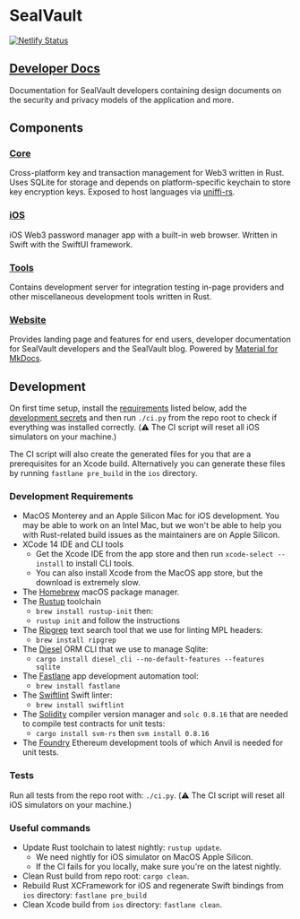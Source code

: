 # SealVault

[![Netlify Status](https://api.netlify.com/api/v1/badges/88815562-cc13-4f6c-a84d-67cd252fd5f4/deploy-status)](https://app.netlify.com/sites/sealvault/deploys)

## [Developer Docs](https://sealvault.org/dev-docs/)

Documentation for SealVault developers containing design documents on the
security and privacy models of the application and more.

## Components

### [Core](./core)

Cross-platform key and transaction management for Web3 written in Rust. 
Uses SQLite for storage and depends on platform-specific keychain to store 
key encryption keys.
Exposed to host languages via [uniffi-rs](https://github.com/mozilla/uniffi-rs).

### [iOS](./ios)

iOS Web3 password manager app with a built-in web browser. Written in Swift with 
the SwiftUI framework.

### [Tools](./tools)

Contains development server for integration testing in-page providers and other 
miscellaneous development tools written in Rust.

### [Website](./website)

Provides landing page and features for end users, developer documentation for
SealVault developers and the SealVault blog. Powered by [Material for
MkDocs](https://squidfunk.github.io/mkdocs-material/).

## Development

On first time setup, install the [requirements](#development-requirements)
listed below, add the [development secrets](#development-secrets) and then run
`./ci.py` from the repo root to check if everything was installed correctly.
(:warning: The CI script will reset all iOS simulators on your machine.)

The CI script will also create the generated files for you that are a
prerequisites for an Xcode build. Alternatively you can generate these files by
running `fastlane pre_build` in the `ios` directory.

### Development Requirements

- MacOS Monterey and an Apple Silicon Mac for iOS development. You may be able 
  to work on an Intel Mac, but we won't be able to help you with Rust-related 
  build issues as the maintainers are on Apple Silicon.
- XCode 14 IDE and CLI tools
  - Get the Xcode IDE from the app store and
    then run `xcode-select --install` to install CLI tools.
  - You can also install Xcode from the MacOS app store, but the download is
    extremely slow.
- The [Homebrew](https://brew.sh/) macOS package manager.
- The [Rustup](https://www.rust-lang.org/tools/install) toolchain
  - `brew install rustup-init` then:
  - `rustup init` and follow the instructions
- The [Ripgrep](https://github.com/BurntSushi/ripgrep) text search tool that we
  use for linting MPL headers:
  - `brew install ripgrep`
- The [Diesel](https://diesel.rs/) ORM CLI that we use to manage Sqlite:
  - `cargo install diesel_cli --no-default-features --features sqlite` 
- The [Fastlane](https://docs.fastlane.tools/getting-started/ios/setup/) app
  development automation tool:
  - `brew install fastlane`
- The [Swiftlint](https://github.com/realm/SwiftLint) Swift linter:
  - `brew install swiftlint`
- The [Solidity](https://docs.soliditylang.org/en/v0.8.16/index.html) compiler 
  version manager and `solc 0.8.16` that are needed to compile test contracts 
  for unit tests:
  - `cargo install svm-rs` then `svm install 0.8.16`
- The [Foundry](https://book.getfoundry.sh/getting-started/installation) 
  Ethereum development tools of which Anvil is needed for unit tests.

### Tests

Run all tests from the repo root with: `./ci.py`. (:warning: The CI script will
reset all iOS simulators on your machine.)

### Useful commands

- Update Rust toolchain to latest nightly: `rustup update`.
  - We need nightly for iOS simulator on MacOS Apple Silicon.
  - If the CI fails for you locally, make sure you're on the latest nightly.
- Clean Rust build from repo root: `cargo clean`.
- Rebuild Rust XCFramework for iOS and regenerate Swift bindings from `ios`
  directory: `fastlane pre_build`
- Clean Xcode build from `ios` directory: `fastlane clean`.

